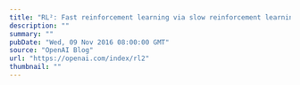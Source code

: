 ```yaml
---
title: "RL²: Fast reinforcement learning via slow reinforcement learning"
description: ""
summary: ""
pubDate: "Wed, 09 Nov 2016 08:00:00 GMT"
source: "OpenAI Blog"
url: "https://openai.com/index/rl2"
thumbnail: ""
---
```


